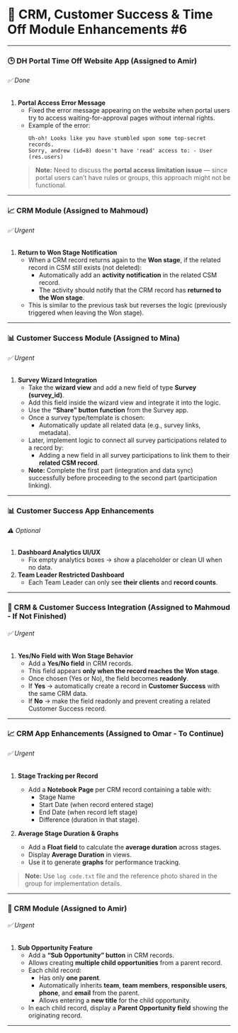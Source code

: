 # 🚀 CRM, Customer Success & Time Off Module Enhancements #6  

---

### 🕒 DH Portal Time Off Website App (Assigned to **Amir**)  

###### ✅ Done  
1. **Portal Access Error Message**  
   - Fixed the error message appearing on the website when portal users try to access waiting-for-approval pages without internal rights.  
   - Example of the error:  
     ```
     Uh-oh! Looks like you have stumbled upon some top-secret records.
     Sorry, andrew (id=8) doesn't have 'read' access to: - User (res.users)
     ```
   > **Note:** Need to discuss the **portal access limitation issue** — since portal users can’t have rules or groups, this approach might not be functional.  

---

### 📈 CRM Module (Assigned to **Mahmoud**)  

###### ✅ Urgent  
1. **Return to Won Stage Notification**  
   - When a CRM record returns again to the **Won stage**, if the related record in CSM still exists (not deleted):  
     - Automatically add an **activity notification** in the related CSM record.  
     - The activity should notify that the CRM record has **returned to the Won stage**.  
   - This is similar to the previous task but reverses the logic (previously triggered when leaving the Won stage).  

---

### 📊 Customer Success Module (Assigned to **Mina**)  

###### ✅ Urgent  
1. **Survey Wizard Integration**  
   - Take the **wizard view** and add a new field of type **Survey (survey_id)**.  
   - Add this field inside the wizard view and integrate it into the logic.  
   - Use the **“Share” button function** from the Survey app.  
   - Once a survey type/template is chosen:  
     - Automatically update all related data (e.g., survey links, metadata).  
   - Later, implement logic to connect all survey participations related to a record by:  
     - Adding a new field in all survey participations to link them to their **related CSM record**.  
   - **Note:** Complete the first part (integration and data sync) successfully before proceeding to the second part (participation linking).  

---

### 📊 Customer Success App Enhancements  

###### ⚠️ Optional  
1. **Dashboard Analytics UI/UX**  
   - Fix empty analytics boxes → show a placeholder or clean UI when no data.  
2. **Team Leader Restricted Dashboard**  
   - Each Team Leader can only see **their clients** and **record counts**.  

---

### 🔗 CRM & Customer Success Integration (Assigned to **Mahmoud** - If Not Finished)  

###### ✅ Urgent  
1. **Yes/No Field with Won Stage Behavior**  
   - Add a **Yes/No field** in CRM records.  
   - This field appears **only when the record reaches the Won stage**.  
   - Once chosen (Yes or No), the field becomes **readonly**.  
   - If **Yes** → automatically create a record in **Customer Success** with the same CRM data.  
   - If **No** → make the field readonly and prevent creating a related Customer Success record.  

---

### 📈 CRM App Enhancements (Assigned to **Omar** - To Continue)  

###### ✅ Urgent  
1. **Stage Tracking per Record**  
   - Add a **Notebook Page** per CRM record containing a table with:  
     - Stage Name  
     - Start Date (when record entered stage)  
     - End Date (when record left stage)  
     - Difference (duration in that stage).  

2. **Average Stage Duration & Graphs**  
   - Add a **Float field** to calculate the **average duration** across stages.  
   - Display **Average Duration** in views.  
   - Use it to generate **graphs** for performance tracking.  

> **Note:** Use `log code.txt` file and the reference photo shared in the group for implementation details.  

---

### 💼 CRM Module (Assigned to **Amir**)  

###### ✅ Urgent  
1. **Sub Opportunity Feature**  
   - Add a **“Sub Opportunity” button** in CRM records.  
   - Allows creating **multiple child opportunities** from a parent record.  
   - Each child record:  
     - Has only **one parent**.  
     - Automatically inherits **team**, **team members**, **responsible users**, **phone**, and **email** from the parent.  
     - Allows entering a **new title** for the child opportunity.  
   - In each child record, display a **Parent Opportunity field** showing the originating record.  

---
